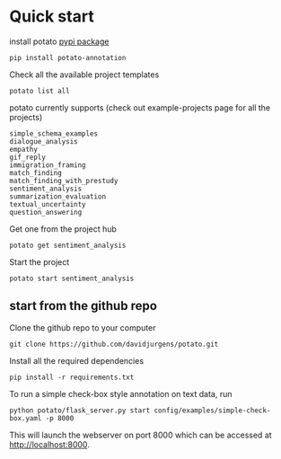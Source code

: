 # Quick start

install potato [pypi package](https://pypi.org/project/potato-annotation/)

    pip install potato-annotation

Check all the available project templates

    potato list all

potato currently supports (check out example-projects page for all the projects)

    simple_schema_examples
    dialogue_analysis
    empathy
    gif_reply
    immigration_framing
    match_finding
    match_finding_with_prestudy
    sentiment_analysis
    summarization_evaluation
    textual_uncertainty
    question_answering

Get one from the project hub

    potato get sentiment_analysis

Start the project

    potato start sentiment_analysis



## start from the github repo
Clone the github repo to your computer

``` console
git clone https://github.com/davidjurgens/potato.git
```

Install all the required dependencies

``` console
pip install -r requirements.txt
```

To run a simple check-box style annotation on text data, run

``` console
python potato/flask_server.py start config/examples/simple-check-box.yaml -p 8000
```

This will launch the webserver on port 8000 which can be accessed at
<http://localhost:8000>.
